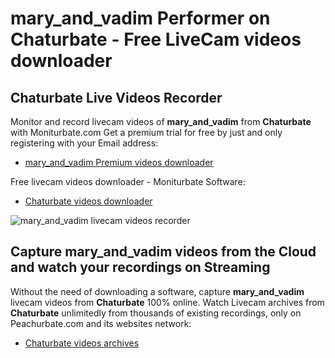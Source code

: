 # mary_and_vadim Performer on Chaturbate - Free LiveCam videos downloader

## Chaturbate Live Videos Recorder

Monitor and record livecam videos of **mary_and_vadim** from **Chaturbate** with Moniturbate.com
Get a premium trial for free by just and only registering with your Email address:
* [mary_and_vadim Premium videos downloader](https://moniturbate.com/request-demo-licence-key.html)

Free livecam videos downloader - Moniturbate Software:
* [Chaturbate videos downloader](https://moniturbate.com/moniturbate-download-software.html)

![mary_and_vadim livecam videos recorder](https://peachurnet.com/templates/moniturbate-software.png)


## Capture mary_and_vadim videos from the Cloud and watch your recordings on Streaming

Without the need of downloading a software, capture **mary_and_vadim** livecam videos from **Chaturbate** 100% online.
Watch Livecam archives from **Chaturbate** unlimitedly from thousands of existing recordings, only on Peachurbate.com and its websites network:
* [Chaturbate videos archives](https://peachurnet.com/)